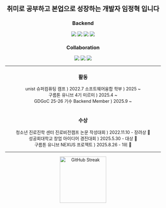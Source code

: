 <div align="center">

<h2>취미로 공부하고 본업으로 성장하는 개발자 임정혁 입니다</h2>

<h3>Backend</h3>
  <img src="https://img.shields.io/badge/spring-6DB33F?style=flat-square&logo=spring&logoColor=white"/>  
  <img src="https://img.shields.io/badge/MySQL-4479A1?style=flat-square&logo=MySQL&logoColor=white"/>
  <img src="https://img.shields.io/badge/AWS-FF9900?style=flat-square&logo=serverless&logoColor=white"/>
  <img src="https://img.shields.io/badge/Docker-2496ED?style=flat-square&logo=docker&logoColor=white"/>
  
<h3>Collaboration</h3>
  <img src="https://img.shields.io/badge/Notion-000000?style=flat-square&logo=notion&logoColor=white"/>
  <img src="https://img.shields.io/badge/Github-181717?style=flat-square&logo=github&logoColor=white"/>
  <img src="https://img.shields.io/badge/discord-5865F2?style=flat-square&logo=discord&logoColor=white"/>
 
---
<div>
  <h3>활동</h3>
  unist 슈퍼컴퓨팅 캠프 ) 2022.7
  소프트웨어융합 학부 ) 2025 ~  </br>
  구름톤 유니브 4기 미르미 ) 2025.4 ~ </br>
  GDGoC 25-26 기수 Backend Member ) 2025.9 ~ <br><br>
  <h3>수상</h3>
  청소년 진로진학 센터 진로비전캠프 논문 작성대회 ) 2022.11.10 - 장려상 🥉 </br>
  성공회대학교 창업 아이디어 경진대회 ) 2025.5.30 - 대상 🥇 </br>
  구름톤 유니브 NEXUS 프로젝트 ) 2025.8.26 - 1위 🥇 </br>
</div>

---
<a href="https://git.io/streak-stats"><img height="150" src="https://streak-stats.demolab.com?user=JeongHyck06&theme=dark&card_width=450" alt="GitHub Streak" /></a>

</div>
